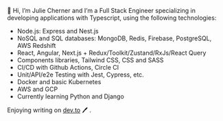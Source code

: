 👋 Hi, I’m Julie Cherner and I’m a Full Stack Engineer specializing in developing applications with Typescript, using the following technologies:
-  Node.js: Express and Nest.js
-  NoSQL and SQL databases: MongoDB, Redis, Firebase, PostgreSQL, AWS Redshift
-  React, Angular, Next.js + Redux/Toolkit/Zustand/RxJs/React Query
-  Components libraries, Tailwind CSS, CSS and SASS
-  CI/CD with Github Actions, Circle CI
-  Unit/API/e2e Testing with Jest, Cypress, etc.
-  Docker and basic Kubernetes
-  AWS and GCP
-  Currently learning Python and Django
  
Enjoying writing on <a href="https://dev.to/juliecherner">dev.to</a>  🖊 .

